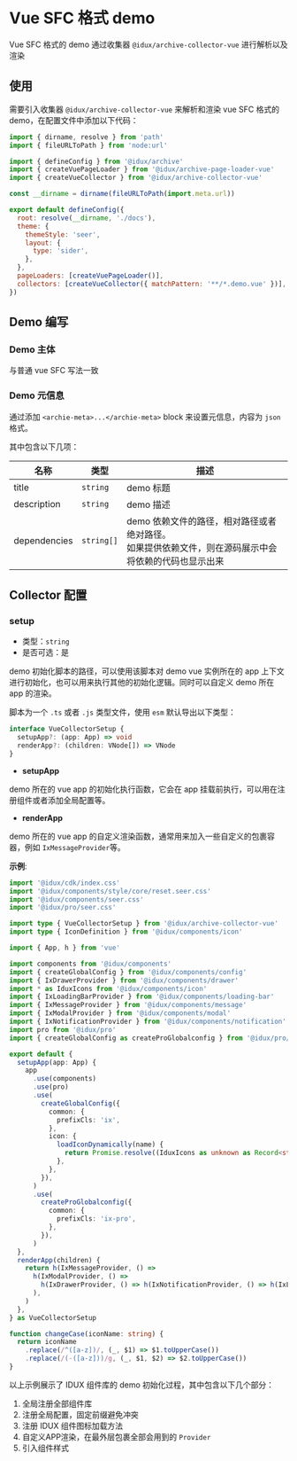 # Vue SFC 格式 demo

Vue SFC 格式的 demo 通过收集器 `@idux/archive-collector-vue` 进行解析以及渲染

## 使用

需要引入收集器 `@idux/archive-collector-vue` 来解析和渲染 vue SFC 格式的 demo，在配置文件中添加以下代码：

```js
import { dirname, resolve } from 'path'
import { fileURLToPath } from 'node:url'

import { defineConfig } from '@idux/archive'
import { createVuePageLoader } from '@idux/archive-page-loader-vue'
import { createVueCollector } from '@idux/archive-collector-vue'

const __dirname = dirname(fileURLToPath(import.meta.url))

export default defineConfig({
  root: resolve(__dirname, './docs'),
  theme: {
    themeStyle: 'seer',
    layout: {
      type: 'sider',
    },
  },
  pageLoaders: [createVuePageLoader()],
  collectors: [createVueCollector({ matchPattern: '**/*.demo.vue' })], // [!code ++]
})
```

## Demo 编写

### Demo 主体

与普通 vue SFC 写法一致

### Demo 元信息

通过添加 `<archie-meta>...</archie-meta>` block 来设置元信息，内容为 `json` 格式。

其中包含以下几项：

| 名称 | 类型 | 描述 |
| - | -- | --- |
| title | `string` | demo 标题 |
| description | `string` | demo 描述 |
| dependencies | `string[]` | demo 依赖文件的路径，相对路径或者绝对路径。<br/>如果提供依赖文件，则在源码展示中会将依赖的代码也显示出来 |

## Collector 配置

<!-- ### 基础配置

继承自 `Collector` 类型，详情请查看 // TODO -->

### setup

- 类型：`string`
- 是否可选：是

demo 初始化脚本的路径，可以使用该脚本对 demo vue 实例所在的 app 上下文进行初始化，也可以用来执行其他的初始化逻辑。同时可以自定义 demo 所在 app 的渲染。

脚本为一个 `.ts` 或者 `.js` 类型文件，使用 `esm` 默认导出以下类型：

```ts
interface VueCollectorSetup {
  setupApp?: (app: App) => void
  renderApp?: (children: VNode[]) => VNode
}
```

- __setupApp__

demo 所在的 vue app 的初始化执行函数，它会在 app 挂载前执行，可以用在注册组件或者添加全局配置等。

- __renderApp__

demo 所在的 vue app 的自定义渲染函数，通常用来加入一些自定义的包裹容器，例如 `IxMessageProvider`等。

__示例__: 

```ts
import '@idux/cdk/index.css'
import '@idux/components/style/core/reset.seer.css'
import '@idux/components/seer.css'
import '@idux/pro/seer.css'

import type { VueCollectorSetup } from '@idux/archive-collector-vue'
import type { IconDefinition } from '@idux/components/icon'

import { App, h } from 'vue'

import components from '@idux/components'
import { createGlobalConfig } from '@idux/components/config'
import { IxDrawerProvider } from '@idux/components/drawer'
import * as IduxIcons from '@idux/components/icon'
import { IxLoadingBarProvider } from '@idux/components/loading-bar'
import { IxMessageProvider } from '@idux/components/message'
import { IxModalProvider } from '@idux/components/modal'
import { IxNotificationProvider } from '@idux/components/notification'
import pro from '@idux/pro'
import { createGlobalConfig as createProGlobalconfig } from '@idux/pro/config'

export default {
  setupApp(app: App) {
    app
      .use(components)
      .use(pro)
      .use(
        createGlobalConfig({
          common: {
            prefixCls: 'ix',
          },
          icon: {
            loadIconDynamically(name) {
              return Promise.resolve((IduxIcons as unknown as Record<string, IconDefinition>)[changeCase(name)].svg)
            },
          },
        }),
      )
      .use(
        createProGlobalconfig({
          common: {
            prefixCls: 'ix-pro',
          },
        }),
      )
  },
  renderApp(children) {
    return h(IxMessageProvider, () =>
      h(IxModalProvider, () =>
        h(IxDrawerProvider, () => h(IxNotificationProvider, () => h(IxLoadingBarProvider, () => children))),
      ),
    )
  },
} as VueCollectorSetup

function changeCase(iconName: string) {
  return iconName
    .replace(/^([a-z])/, (_, $1) => $1.toUpperCase())
    .replace(/(-([a-z]))/g, (_, $1, $2) => $2.toUpperCase())
}
```

以上示例展示了 IDUX 组件库的 demo 初始化过程，其中包含以下几个部分：

1. 全局注册全部组件库
2. 注册全局配置，固定前缀避免冲突
3. 注册 IDUX 组件图标加载方法
4. 自定义APP渲染，在最外层包裹全部会用到的 `Provider`
5. 引入组件样式